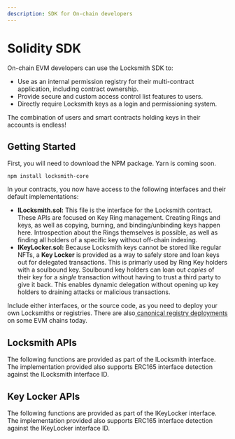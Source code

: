 ```yaml
---
description: SDK for On-chain developers
---
```


# Solidity SDK

On-chain EVM developers can use the Locksmith SDK to:

* Use as an internal permission registry for their multi-contract application, including contract ownership.
* Provide secure and custom access control list features to users.
* Directly require Locksmith keys as a login and permissioning system.

The combination of users and smart contracts holding keys in their accounts is endless!

## Getting Started

First, you will need to download the NPM package. Yarn is coming soon.

```
npm install locksmith-core
```

In your contracts, you now have access to the following interfaces and their default implementations:

* **ILocksmith.sol:** This file is the interface for the Locksmith contract. These APIs are focused on Key Ring management. Creating Rings and keys, as well as copying, burning, and binding/unbinding keys happen here. Introspection about the Rings themselves is possible, as well as finding all holders of a specific key without off-chain indexing.
* **IKeyLocker.sol:** Because Locksmith keys cannot be stored like regular NFTs, a **Key Locker** is provided as a way to safely store and loan keys out for delegated transactions. This is primarly used by Ring Key holders with a soulbound key. Soulbound key holders can loan out _copies_ of their key for a _single_ transaction without having to trust a third party to give it back. This enables dynamic delegation without opening up key holders to draining attacks or malicious transactions.

Include either interfaces, or the source code, as you need to deploy your own Locksmiths or registries. There are also[ canonical registry deployments](contract-addresses.md) on some EVM chains today.

## Locksmith APIs

The following functions are provided as part of the ILocksmith interface. The implementation provided also supports ERC165 interface detection against the ILocksmith interface ID.



## Key Locker APIs

The following functions are provided as part of the IKeyLocker interface. The implementation provided also supports ERC165 interface detection against the IKeyLocker interface ID.
